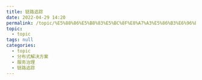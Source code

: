 ```yaml
---
title: 链路追踪
date: 2022-04-29 14:20
permalink: /topic/%E5%88%86%E5%B8%83%E5%BC%8F%E8%A7%A3%E5%86%B3%E6%96%B9%E6%A1%88/%E6%9C%8D%E5%8A%A1%E6%B2%BB%E7%90%86/%E9%93%BE%E8%B7%AF%E8%BF%BD%E8%B8%AA
topic: 
  - topic
tags: null
categories: 
  - topic
  - 分布式解决方案
  - 服务治理
  - 链路追踪
---
```

　　
